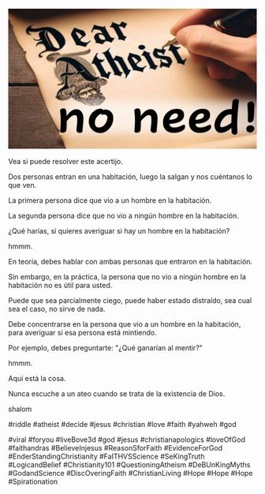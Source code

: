 ![Video cover image](../cover.jpg "cover photo")

Vea si puede resolver este acertijo.

Dos personas entran en una habitación, luego la salgan y nos cuéntanos lo que ven.

La primera persona dice que vio a un hombre en la habitación.

La segunda persona dice que no vio a ningún hombre en la habitación.

¿Qué harías, si quieres averiguar si hay un hombre en la habitación?

hmmm.

En teoría, debes hablar con ambas personas que entraron en la habitación.

Sin embargo, en la práctica, la persona que no vio a ningún hombre en la habitación no es útil para usted.

Puede que sea parcialmente ciego, puede haber estado distraído, sea cual sea el caso, no sirve de nada.

Debe concentrarse en la persona que vio a un hombre en la habitación, para averiguar si esa persona está mintiendo.

Por ejemplo, debes preguntarte: "¿Qué ganarían al mentir?"

hmmm.

Aquí está la cosa.

Nunca escuche a un ateo cuando se trata de la existencia de Dios.

shalom


#riddle #atheist #decide #jesus #christian #love #faith #yahweh #god

#viral #foryou #liveBove3d #god #jesus #christianapologics #loveOfGod #faithandras #BelieveInjesus #ReasonSforFaith #EvidenceForGod #EnderStandingChristianity #FaITHVSScience #SeKingTruth #LogicandBelief #Christianity101 #QuestioningAtheism #DeBUnKingMyths #GodandScience #DiscOveringFaith #ChristianLiving #Hope #Hope #Hope #Spirationation